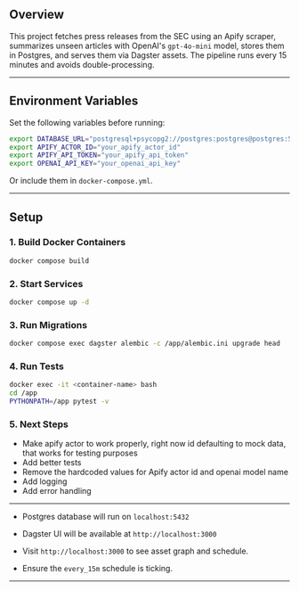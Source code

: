 
## Overview

This project fetches press releases from the SEC using an Apify scraper, summarizes unseen articles with 
OpenAI's `gpt-4o-mini` model, stores them in Postgres, and serves them via Dagster assets. The pipeline runs every 15 minutes and avoids double-processing.

---

## Environment Variables

Set the following variables before running:

```bash
export DATABASE_URL="postgresql+psycopg2://postgres:postgres@postgres:5432/pressdb"
export APIFY_ACTOR_ID="your_apify_actor_id"
export APIFY_API_TOKEN="your_apify_api_token"
export OPENAI_API_KEY="your_openai_api_key"
```

Or include them in `docker-compose.yml`.

---

## Setup

### 1. Build Docker Containers

```bash
docker compose build
```

### 2. Start Services

```bash
docker compose up -d
```

### 3. Run Migrations

```bash
docker compose exec dagster alembic -c /app/alembic.ini upgrade head
```

### 4. Run Tests

```bash
docker exec -it <container-name> bash
cd /app
PYTHONPATH=/app pytest -v
```

### 5. Next Steps

* Make apify actor to work properly, right now id defaulting to mock data, that works for testing purposes
* Add better tests
* Remove the hardcoded values for Apify actor id and openai model name
* Add logging
* Add error handling

---

* Postgres database will run on `localhost:5432`
* Dagster UI will be available at `http://localhost:3000`


* Visit `http://localhost:3000` to see asset graph and schedule.
* Ensure the `every_15m` schedule is ticking.

---


